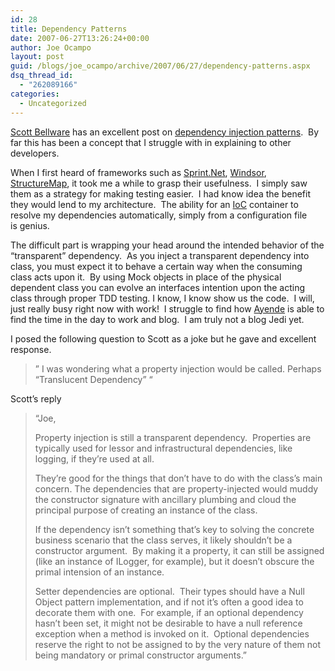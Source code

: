 ```yaml
---
id: 28
title: Dependency Patterns
date: 2007-06-27T13:26:24+00:00
author: Joe Ocampo
layout: post
guid: /blogs/joe_ocampo/archive/2007/06/27/dependency-patterns.aspx
dsq_thread_id:
  - "262089166"
categories:
  - Uncategorized
---
```

<a href="http://codebetter.com/blogs/scott.bellware/default.aspx" target="_blank">Scott Bellware</a> has an excellent post on <a href="http://codebetter.com/blogs/scott.bellware/archive/2007/06/26/164729.aspx" target="_blank">dependency injection patterns</a>.&nbsp; By far this has been a concept that I struggle with in explaining to other developers.

When I first heard of frameworks such as <a href="http://www.springframework.net/" target="_blank">Sprint.Net</a>, <a href="http://www.castleproject.org/container/index.html" target="_blank">Windsor</a>, <a href="http://structuremap.sourceforge.net/Default.htm" target="_blank">StructureMap</a>, it took me a while to grasp their usefulness.&nbsp; I simply saw them as a strategy for making testing easier.&nbsp; I had know idea the benefit they would lend to my architecture.&nbsp; The ability for an <a href="http://en.wikipedia.org/wiki/Inversion_of_control" target="_blank">IoC</a> container to resolve my dependencies automatically, simply from a configuration file is&nbsp;genius.&nbsp; 

The difficult part is wrapping your head around the intended behavior of the &#8220;transparent&#8221; dependency.&nbsp; As you&nbsp;inject a transparent dependency into class, you must expect it to behave a certain way when the consuming class acts upon it.&nbsp; By using Mock objects in place of the physical dependent class you can evolve an interfaces intention upon the acting class through proper TDD testing. I know, I know show us the code.&nbsp; I will, just really busy right now with work!&nbsp; I struggle to find how <a href="http://www.ayende.com/default.aspx" target="_blank">Ayende</a> is able to find the time in the day to work and blog.&nbsp; I am truly not a blog Jedi yet.

I posed the following question to Scott as a joke but he gave and excellent response.

> &#8221;&nbsp;I was wondering what a property injection would be called. Perhaps “Translucent Dependency” &#8220;

Scott&#8217;s reply

> &#8220;Joe,
> 
> Property injection is still a transparent dependency. &nbsp;Properties are typically used for lessor and infrastructural dependencies, like logging, if they&#8217;re used at all. 
> 
> They&#8217;re good for the things that don&#8217;t have to do with the class&#8217;s main concern. The dependencies that are property-injected would muddy the constructor signature with ancillary plumbing and cloud the principal purpose of creating an instance of the class. 
> 
> If the dependency isn&#8217;t something that&#8217;s key to solving the concrete business scenario that the class serves, it likely shouldn&#8217;t be a constructor argument. &nbsp;By making it a property, it can still be assigned (like an instance of ILogger, for example), but it doesn&#8217;t obscure the primal intension of an instance. 
> 
> Setter dependencies are optional.&nbsp; Their types should have a Null Object pattern implementation, and if not it&#8217;s often a good idea to decorate them with one.&nbsp; For example, if an optional dependency hasn&#8217;t been set, it might not be desirable to have a null reference exception when a method is invoked on it.&nbsp; Optional dependencies reserve the right to not be assigned to by the very nature of them not being mandatory or primal constructor arguments.&#8221;